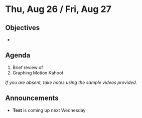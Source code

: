 Thu, Aug 26 / Fri, Aug 27
=====================

Objectives
------------
- 

Agenda  
---------  

1. Brief review of 
2. Graphing Motion Kahoot

*If you are absent, take notes using the sample videos provided.*


Announcements
-------------  
- **Test** is coming up next Wednesday
<!--stackedit_data:
eyJoaXN0b3J5IjpbMTg4MDMzNDc0OSwtNzQ3Mzc5OTAxLC0yOD
g3MDM2MzUsMzIwMzcyODY5LC0xNzAwMzA4OTcyLC0yMDUwOTMz
OTU5LC0xMjgwOTUwMTM0LC0zNjc2ODgwOTEsOTI0MzkzMDA2LC
0xNzM4NTY2OCwxMzkwOTQ2NjUwLC04MTcwNTMwMTMsLTE1Njcw
NTgzNTUsMjAyNDc1MjUyNCwxODg2NjQ3MTQwLC0yNzIwMzgyNy
wxMzAzMzM0ODI3LDE1NTE5NTMxMzYsLTExMDYxOTc1MTUsLTEy
ODE3NDIyMzZdfQ==
-->